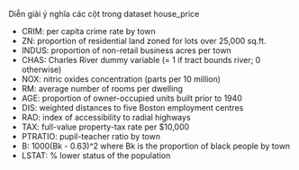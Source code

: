 Diễn giải ý nghĩa các cột trong dataset house_price

- CRIM:     per capita crime rate by town
- ZN:       proportion of residential land zoned for lots over 25,000 sq.ft.
- INDUS:    proportion of non-retail business acres per town
- CHAS:     Charles River dummy variable (= 1 if tract bounds river; 0 otherwise)
- NOX:      nitric oxides concentration (parts per 10 million)
- RM:       average number of rooms per dwelling
- AGE:      proportion of owner-occupied units built prior to 1940
- DIS:      weighted distances to five Boston employment centres
- RAD:      index of accessibility to radial highways
- TAX:      full-value property-tax rate per $10,000
- PTRATIO:  pupil-teacher ratio by town
- B:        1000(Bk - 0.63)^2 where Bk is the proportion of black people by town
- LSTAT:    % lower status of the population